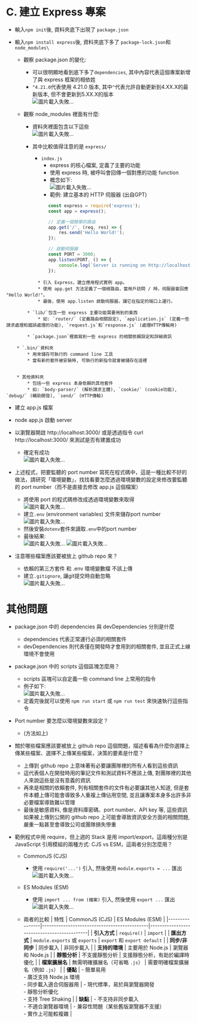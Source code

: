 # C. 建立 Express 專案

* 輸入`npm init`後, 資料夾底下出現了 `package.json`
* 輸入`npm install express`後, 資料夾底下多了 `package-lock.json`和`node_modules\`

    * 觀察 package.json 的變化: 

        * 可以很明顯地看到底下多了`dependencies`, 其中內容代表這個專案新增了與 express 框架的相依姓
        * `^4.21.0`代表使用 4.21.0 版本, 其中`^`代表允許自動更新到4.XX.X的最新版本, 但不會更新到5.XX.X的版本<br>
        ![圖片載入失敗...](https://i.imgur.com/9x3tebx.jpg "")


    * 觀察 node_modules 裡面有什麼: 

        * 資料夾裡面包含以下這些<br>
        ![圖片載入失敗...](https://i.imgur.com/EJAfFgp.jpg "")

        * 其中比較值得注意的是 `express/`
            * `index.js`
                * express 的核心檔案, 定義了主要的功能
                * 使用 express 時, 被呼叫會回傳一個對應的功能 function
                * 概念如下: <br>
                ![圖片載入失敗...](https://i.imgur.com/JAnFbFl.jpg "")
                * 範例: 建立基本的 HTTP 伺服器 (出自GPT)
```javascript
                const express = require('express');
                const app = express();

                // 定義一個簡單的路由
                app.get('/', (req, res) => {
                    res.send('Hello World!');
                });

                // 啟動伺服器
                const PORT = 3000;
                app.listen(PORT, () => {
                    console.log(`Server is running on http://localhost:${PORT}`);
                });
```
                * 引入 Express，建立應用程式實例 app。
                * 使用 app.get 方法定義了一個根路由，當用戶訪問 / 時，伺服器會回應 "Hello World!"。
                * 最後，使用 app.listen 啟動伺服器，讓它在指定的端口上運行。

            * `lib/`包含一些 express 主要功能需要用到的東西
                * 如: `router/` (定義路由相關設定), `application.js` (定義一些請求處理和錯誤處理的功能), `request.js`和`response.js` (處理HTTP傳輸用)

            * `package.json`裡面寫到一些 express 的相關依賴設定和詳細資訊

        * `.bin/`資料夾
            * 用來儲存可執行的 command line 工具
            * 當有新的套件被安裝時, 可執行的新指令就會被儲存在這裡


        * 其他資料夾
            * 包括一些 express 本身依賴的其他套件
            * 如: `body-parser/` (解析請求主體), `cookie/` (cookie功能), `debug/` (輔助開發), `send/` (HTTP傳輸)

* 建立 app.js 檔案
* node app.js 啟動 server
* 以瀏覽器開啟 http://localhost:3000/ 或是透過指令 curl http://localhost:3000/ 來測試是否有建置成功
    * 確定有成功<br>
    ![圖片載入失敗...](https://i.imgur.com/ewUyo5n.jpg "")

* 上述程式，把要監聽的 port number 寫死在程式碼中，這是一種比較不好的做法，請研究「環境變數」，找找看要怎麼透過環境變數的設定來修改要監聽的 port number（而不是直接去修改 app.js 這個檔案）
    * 將使用 port 的程式碼修改成透過環境變數來取得<br>
    ![圖片載入失敗...](https://i.imgur.com/pjAUVEG.jpg "")
    * 建立`.env` (environment variables) 文件來儲存port number<br>
    ![圖片載入失敗...](https://i.imgur.com/YDQiUAH.jpg "")
    * 然後安裝`dotenv`套件來讀取`.env`中的port number
    * 最後結果: <br>
    ![圖片載入失敗...](https://i.imgur.com/yT8vxOv.jpg "")
    ![圖片載入失敗...](https://i.imgur.com/or8I4p2.jpg "")

* 注意哪些檔案應該要被放上 github repo 來？ 
    * 依賴的第三方套件 和 .env 環境變數檔 不該上傳
    * 建立`.gitignore`, 讓git提交時自動忽略<br>
    ![圖片載入失敗...](https://i.imgur.com/3qlEgaT.jpg "")



# 其他問題

* package.json 中的 dependencies 與 devDependencies 分別是什麼
    * dependencies 代表正常運行必須的相關套件
    * devDependencies 則代表僅在開發時才會用到的相關套件, 並且正式上線環境不會使用

* package.json 中的 scripts 這個區塊怎麼用？
    * scripts 區塊可以自定義一些 command line 上常用的指令
    * 例子如下: <br>
    ![圖片載入失敗...](https://i.imgur.com/gpJwScG.jpg "")
    * 定義完後就可以使用 `npm run start` 或 `npm run test` 來快速執行這些指令

* Port number 要怎麼以環境變數來設定？
    * (方法如上)

* 關於哪些檔案應該要被放上 github repo 這個問題，描述看看為什麼你選擇上傳某些檔案、選擇不上傳某些檔案，決策的要素是什麼？
    * 上傳到 github repo 上意味著有必要讓團隊裡的所有人看到這些資訊
    * 這代表個人在開發時用的筆記文件和測試資料不應該上傳, 對團隊裡的其他人來說這些是沒有意義的資訊
    * 再來是相關的依賴套件, 列有相關套件的文件有必要讓其他人知道, 但是套件本體上傳可能會導致多人重複上傳佔用空間, 並且讓專案本身多出許多非必要檔案導致難以管理
    * 最後是敏感資料, 像是資料庫密碼、port number、API key 等, 這些資訊如果被上傳到公開的 github repo 上可能會導致資訊安全方面的相關問題, 嚴重一點甚至會導致公司或團隊損失慘重

* 範例程式中用 require，但上週的 Stack 是用 import/export，這兩種分別是 JavaScript 引用模組的兩種方式: CJS vs ESM，這兩者分別怎麼用？
    * CommonJS (CJS)
        * 使用 `require('...')` 引入, 然後使用 `module.exports = ...` 匯出<br>
        ![圖片載入失敗...](https://i.imgur.com/mF070XE.jpg "")
    
    * ES Modules (ESM)
        * 使用 `import ... from (檔案)` 引入, 然後使用 `export ...` 匯出<br>
        ![圖片載入失敗...](https://i.imgur.com/TfBNcAT.jpg "")
    
    * 兩者的比較
| 特性           | CommonJS (CJS)                              | ES Modules (ESM)                           |
|----------------|---------------------------------------------|--------------------------------------------|
| **引入方式**      | `require()`                                | `import`                                   |
| **匯出方式**      | `module.exports` 或 `exports`              | `export` 和 `export default`              |
| **同步/非同步**   | 同步載入                                   | 非同步載入                                   |
| **支持的環境**    | 主要用於 Node.js                           | 瀏覽器和 Node.js                           |
| **靜態分析**      | 不支援靜態分析                             | 支援靜態分析，有助於編譯時優化           |
| **檔案擴展名**    | 無需明確擴展名（可省略 `.js`）             | 需要明確檔案擴展名（例如 `.js`）         |
| **優點**          | - 簡單易用<br>- 廣泛支持 Node.js 環境<br>- 同步載入適合伺服器用      | - 現代標準，易於與瀏覽器開發<br>- 靜態分析優化<br>- 支持 Tree Shaking  |
| **缺點**          | - 不支持非同步載入<br>- 不適合瀏覽器環境   | - 兼容性問題（某些舊版瀏覽器不支援）<br>- 實作上可能較複雜 |

